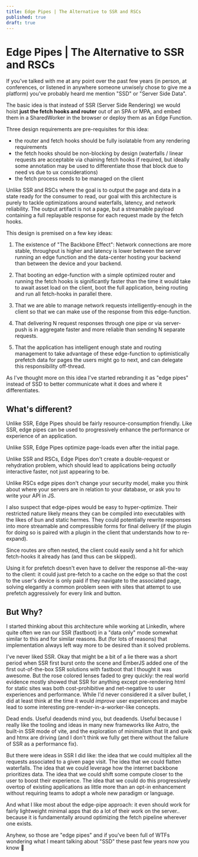 ```yaml
---
title: Edge Pipes | The Alternative to SSR and RSCs
published: true
draft: true
---
```


# Edge Pipes | The Alternative to SSR and RSCs

If you've talked with me at any point over the past few years (in person, at conferences, or listened in anywhere someone unwisely chose to give me a platform) you've probably heard me mention "SSD" or "Server Side Data".

The basic idea is that instead of SSR (Server Side Rendering) we would hoist **just the fetch hooks and router** out of an SPA or MPA, and embed them in a SharedWorker in the browser or deploy them as an Edge Function.

Three design requirements are pre-requisites for this idea:

- the router and fetch hooks should be fully isolatable from any rendering requirements
- the fetch hooks should be non-blocking by design (waterfalls / linear requests are acceptable via chaining fetch hooks if required, but ideally some annotation may be used to differentiate those that block due to need vs due to ux considerations)
- the fetch process needs to be managed on the client

Unlike SSR and RSCs where the goal is to output the page and data in a state ready for the consumer to read, our goal with this architecture is purely to tackle optimizations around waterfalls, latency, and network reliability. The output artifact is not a page, but a streamable payload containing a full replayable response for each request made by the fetch hooks.

This design is premised on a few key ideas:

1. The existence of "The Backbone Effect": Network connections are more stable, throughput is higher and latency is lower between the server running an edge function and the data-center hosting your backend than between the device and your backend.

2. That booting an edge-function with a simple optimized router and running the fetch hooks is significantly faster than the time it would take to await asset load on the client, boot the full application, being routing and run all fetch-hooks in parallel there.

3. That we are able to manage network requests intelligently-enough in the client so that we can make use of the response from this edge-function.

4. That delivering N request responses through one pipe or via server-push is in aggregate faster and more reliable than sending N separate requests.

5. That the application has intelligent enough state and routing management to take advantage of these edge-function to optimistically prefetch data for pages the users might go to next, and can delegate this responsibility off-thread.

As I've thought more on this idea I've started rebranding it as "edge pipes" instead of SSD to better communicate what it does and where it differentiates.

## What's different?

Unlike SSR, Edge Pipes should be fairly resource-consumption friendly. Like SSR, edge pipes can be used to progressively enhance the performance or experience of an application.

Unlike SSR, Edge Pipes optimize page-loads even after the initial page.

Unlike SSR and RSCs, Edge Pipes don't create a double-request or rehydration problem, which should lead to applications being *actually* interactive faster, not just appearing to be.

Unlike RSCs edge pipes don't change your security model, make you think about where your servers are in relation to your database, or ask you to write your API in JS.

I also suspect that edge-pipes would be easy to hyper-optimize. Their restricted nature likely means they can be compiled into executables with the likes of bun and static hermes. They could potentially rewrite responses into more streamable and compressible forms for final delivery (if the plugin for doing so is paired with a plugin in the client that understands how to re-expand).

Since routes are often nested, the client could easily send a hit for which fetch-hooks it already has (and thus can be skipped).

Using it for prefetch doesn't even have to deliver the response all-the-way to the client: it could just pre-fetch to a cache on the edge so that the cost to the user's device is only paid if they navigate to the associated page, solving elegantly a common problem seen with sites that attempt to use prefetch aggressively for every link and button.

## But Why?

I started thinking about this architecture while working at LinkedIn, where quite often we ran our SSR (fastboot) in a "data only" mode somewhat similar to this and for similar reasons. But (for lots of reasons) that implementation always left way more to be desired than it solved problems.

I've never liked SSR. Okay that might be a bit of a lie there was a short period when SSR first burst onto the scene and EmberJS added one of the first out-of-the-box SSR solutions with fastboot that I thought it was awesome. But the rose colored lenses faded to grey quickly: the real world evidence mostly showed that SSR for anything except pre-rendering html for static sites was both cost-prohibitive and net-negative to user experiences and performance. While I'd never considered it a silver bullet, I did at least think at the time it would *improve* user experiences and maybe lead to some interesting pre-render-in-a-worker-like concepts.

Dead ends. Useful deadends mind you, but deadends. Useful because I really like the tooling and ideas in many new frameworks like Astro, the built-in SSR mode of vite, and the exploration of minimalism that lit and qwik and htmx are driving (and I don't think we fully get there without the failure of SSR as a performance fix).

But there were ideas in SSR I did like: the idea that we could multiplex all the requests associated to a given page visit. The idea that we could flatten waterfalls. The idea that we could leverage how the internet backbone prioritizes data. The idea that we could shift some compute closer to the user to boost their experience. The idea that we could do this progressively overtop of existing applications as little more than an opt-in enhancement without requiring teams to adopt a whole new paradigm or language.

And what I like most about the edge-pipe approach: it even should work for fairly lightweight minimal apps that do a lot of their work on the server.. because it is fundamentally around optimizing the fetch pipeline wherever one exists.

Anyhew, so those are "edge pipes" and if you've been full of WTFs wondering what I meant talking about "SSD" these past few years now you know 💜

